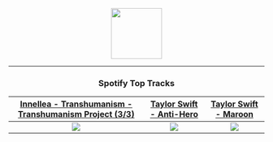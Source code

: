 <p align="center">
  <a href="https://www.tobiasmichael.de">
    <img src="https://tm-website-static.s3.eu-central-1.amazonaws.com/logo.png" width="100" height="100"/>
  </a>
</p>

---

<h3 align="center">Spotify Top Tracks</h3>

[Innellea - Transhumanism - Transhumanism Project (3/3)](https://open.spotify.com/track/1Bc1YCkgdW1AJ2GchM7g2C)|[Taylor Swift - Anti-Hero](https://open.spotify.com/track/0V3wPSX9ygBnCm8psDIegu)|[Taylor Swift - Maroon](https://open.spotify.com/track/199E1RRrVmVTQqBXih5qRC)
:---:|:----:|:----:
<img src="https://i.scdn.co/image/ab67616d00001e02e10b4de381f261ef2fb4372b"/>|<img src="https://i.scdn.co/image/ab67616d00001e02bb54dde68cd23e2a268ae0f5"/>|<img src="https://i.scdn.co/image/ab67616d00001e02e0b60c608586d88252b8fbc0"/>